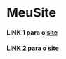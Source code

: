 # MeuSite

#### LINK 1 para o [site](https://rickecr.github.io)

#### LINK 2 para o [site](https://richcombr.000webhostapp.com/)
